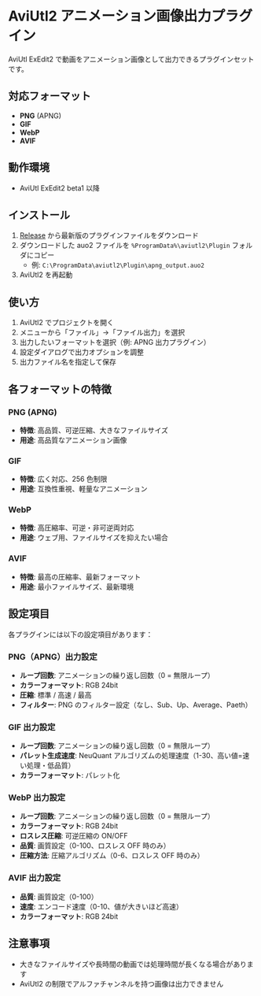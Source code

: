 # AviUtl2 アニメーション画像出力プラグイン

AviUtl ExEdit2 で動画をアニメーション画像として出力できるプラグインセットです。

## 対応フォーマット

- **PNG** (APNG)
- **GIF**
- **WebP**
- **AVIF**

## 動作環境

- AviUtl ExEdit2 beta1 以降

## インストール

1. [Release](https://github.com/yu7400ki/aviutl2-animated-image-output/releases) から最新版のプラグインファイルをダウンロード
2. ダウンロードした auo2 ファイルを `%ProgramData%\aviutl2\Plugin` フォルダにコピー
   - 例: `C:\ProgramData\aviutl2\Plugin\apng_output.auo2`
3. AviUtl2 を再起動

## 使い方

1. AviUtl2 でプロジェクトを開く
2. メニューから「ファイル」→「ファイル出力」を選択
3. 出力したいフォーマットを選択（例: APNG 出力プラグイン）
4. 設定ダイアログで出力オプションを調整
5. 出力ファイル名を指定して保存

## 各フォーマットの特徴

### PNG (APNG)

- **特徴**: 高品質、可逆圧縮、大きなファイルサイズ
- **用途**: 高品質なアニメーション画像

### GIF

- **特徴**: 広く対応、256 色制限
- **用途**: 互換性重視、軽量なアニメーション

### WebP

- **特徴**: 高圧縮率、可逆・非可逆両対応
- **用途**: ウェブ用、ファイルサイズを抑えたい場合

### AVIF

- **特徴**: 最高の圧縮率、最新フォーマット
- **用途**: 最小ファイルサイズ、最新環境

## 設定項目

各プラグインには以下の設定項目があります：

### PNG（APNG）出力設定

- **ループ回数**: アニメーションの繰り返し回数（0 = 無限ループ）
- **カラーフォーマット**: RGB 24bit
- **圧縮**: 標準 / 高速 / 最高
- **フィルター**: PNG のフィルター設定（なし、Sub、Up、Average、Paeth）

### GIF 出力設定

- **ループ回数**: アニメーションの繰り返し回数（0 = 無限ループ）
- **パレット生成速度**: NeuQuant アルゴリズムの処理速度（1-30、高い値=速い処理・低品質）
- **カラーフォーマット**: パレット化

### WebP 出力設定

- **ループ回数**: アニメーションの繰り返し回数（0 = 無限ループ）
- **カラーフォーマット**: RGB 24bit
- **ロスレス圧縮**: 可逆圧縮の ON/OFF
- **品質**: 画質設定（0-100、ロスレス OFF 時のみ）
- **圧縮方法**: 圧縮アルゴリズム（0-6、ロスレス OFF 時のみ）

### AVIF 出力設定

- **品質**: 画質設定（0-100）
- **速度**: エンコード速度（0-10、値が大きいほど高速）
- **カラーフォーマット**: RGB 24bit

## 注意事項

- 大きなファイルサイズや長時間の動画では処理時間が長くなる場合があります
- AviUtl2 の制限でアルファチャンネルを持つ画像は出力できません
